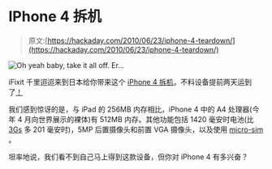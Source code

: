 # IPhone 4 拆机

> 原文:[https://hackaday.com/2010/06/23/iphone-4-teardown/](https://hackaday.com/2010/06/23/iphone-4-teardown/)

![](../Images/2d05be16a2b89caf935bf2f11dde2421.png "Oh yeah baby, take it all off. Er...")

iFixit 千里迢迢来到日本给你带来这个 [iPhone 4 拆机](http://www.ifixit.com/Teardown/iPhone-4-Teardown/3130/1)，不料设备提前两天运到了[！](http://toucharcade.com/2010/06/22/iphone-4-ships-early-iphone-4-optimized-game-updates-landing-on-app-store/)

我们感到惊讶的是，与 iPad 的 256MB 内存相比，iPhone 4 中的 A4 处理器(今年 4 月向世界展示的裸体)有 512MB 内存。其他功能包括 1420 毫安时电池(比 [3Gs](http://hackaday.com/2009/06/19/iphone-3g-s-teardown/) 多 201 毫安时)，5MP 后置摄像头和前置 VGA 摄像头，以及使用 [micro-sim](http://hackaday.com/2010/05/14/using-ipad-sim-with-an-iphone/) 。

坦率地说，我们看不到自己马上得到这款设备，但你对 iPhone 4 有多兴奋？